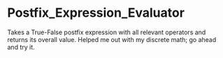 # Postfix_Expression_Evaluator
Takes a True-False postfix expression with all relevant operators and returns its overall value. Helped me out with my discrete math; go ahead and try it.
